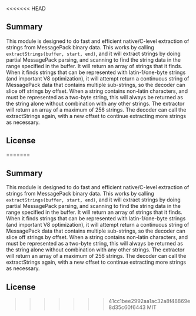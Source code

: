 <<<<<<< HEAD
## Summary
This module is designed to do fast and efficient native/C-level extraction of strings from MessagePack binary data. This works by calling `extractStrings(buffer, start, end)`, and it will extract strings by doing partial MessagePack parsing, and scanning to find the string data in the range specified in the buffer. It will return an array of strings that it finds. When it finds strings that can be represented with latin-1/one-byte strings (and important V8 optimization), it will attempt return a continuous string of MessagePack data that contains multiple sub-strings, so the decoder can slice off strings by offset. When a string contains non-latin characters, and must be represented as a two-byte string, this will always be returned as the string alone without combination with any other strings. The extractor will return an array of a maximum of 256 strings. The decoder can call the extractStrings again, with a new offset to continue extracting more strings as necessary.

## License
=======
## Summary
This module is designed to do fast and efficient native/C-level extraction of strings from MessagePack binary data. This works by calling `extractStrings(buffer, start, end)`, and it will extract strings by doing partial MessagePack parsing, and scanning to find the string data in the range specified in the buffer. It will return an array of strings that it finds. When it finds strings that can be represented with latin-1/one-byte strings (and important V8 optimization), it will attempt return a continuous string of MessagePack data that contains multiple sub-strings, so the decoder can slice off strings by offset. When a string contains non-latin characters, and must be represented as a two-byte string, this will always be returned as the string alone without combination with any other strings. The extractor will return an array of a maximum of 256 strings. The decoder can call the extractStrings again, with a new offset to continue extracting more strings as necessary.

## License
>>>>>>> 41cc1bee2992aa1ac32a8f48869e8d35c60f6443
MIT